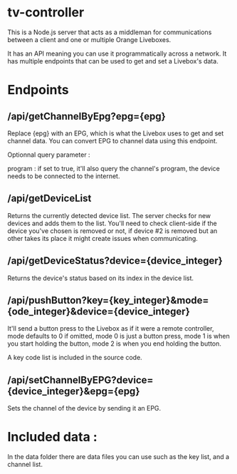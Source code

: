 # tv-controller

This is a Node.js server that acts as a middleman for communications between a client and one or multiple Orange Liveboxes.

It has an API meaning you can use it programmatically across a network. It has multiple endpoints that can be used to get and set a Livebox's data.

# Endpoints

## /api/getChannelByEpg?epg={epg}

Replace {epg} with an EPG, which is what the Livebox uses to get and set channel data. You can convert EPG to channel data using this endpoint.

Optionnal query parameter :

program : if set to true, it'll also query the channel's program, the device needs to be connected to the internet.

## /api/getDeviceList

Returns the currently detected device list. The server checks for new devices and adds them to the list. You'll need to check client-side if the device you've chosen is removed or not, if device #2 is removed but an other takes its place it might create issues when communicating.

## /api/getDeviceStatus?device={device_integer}

Returns the device's status based on its index in the device list.

## /api/pushButton?key={key_integer}&mode={ode_integer}&device={device_integer}

It'll send a button press to the Livebox as if it were a remote controller, mode defaults to 0 if omitted, mode 0 is just a button press, mode 1 is when you start holding the button, mode 2 is when you end holding the button.

A key code list is included in the source code.

## /api/setChannelByEPG?device={device_integer}&epg={epg}

Sets the channel of the device by sending it an EPG.


# Included data :

In the data folder there are data files you can use such as the key list, and a channel list.
